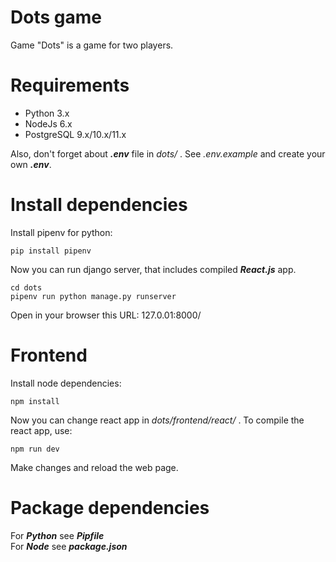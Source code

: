 # Dots game
  
Game "Dots" is a game for two players.

# Requirements
* Python 3.x
* NodeJs 6.x  
* PostgreSQL 9.x/10.x/11.x

Also, don't forget about ***.env*** file in *dots/* . See *.env.example* and create your own ***.env***.

# Install dependencies  
Install pipenv for python:
```
pip install pipenv
```
Now you can run django server, that includes compiled ***React.js*** app.  
```
cd dots
pipenv run python manage.py runserver
```
Open in your browser this URL: 127.0.01:8000/  

# Frontend  
Install node dependencies:
```
npm install 
```
Now you can change react app in *dots/frontend/react/* .
To compile the react app, use:
```
npm run dev
```
Make changes and reload the web page.

# Package dependencies  
For ***Python*** see ***Pipfile***  
For ***Node*** see ***package.json***